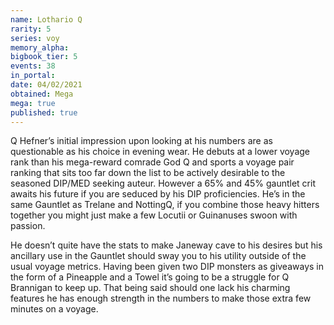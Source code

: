```yaml
---
name: Lothario Q
rarity: 5
series: voy
memory_alpha:
bigbook_tier: 5
events: 38
in_portal:
date: 04/02/2021
obtained: Mega
mega: true
published: true
---
```


Q Hefner’s initial impression upon looking at his numbers are as questionable as his choice in evening wear. He debuts at a lower voyage rank than his mega-reward comrade God Q and sports a voyage pair ranking that sits too far down the list to be actively desirable to the seasoned DIP/MED seeking auteur. However a 65% and 45% gauntlet crit awaits his future if you are seduced by his DIP proficiencies. He’s in the same Gauntlet as Trelane and NottingQ, if you combine those heavy hitters together you might just make a few Locutii or Guinanuses swoon with passion.

He doesn’t quite have the stats to make Janeway cave to his desires but his ancillary use in the Gauntlet should sway you to his utility outside of the usual voyage metrics. Having been given two DIP monsters as giveaways in the form of a Pineapple and a Towel it’s going to be a struggle for Q Brannigan to keep up. That being said should one lack his charming features he has enough strength in the numbers to make those extra few minutes on a voyage.
